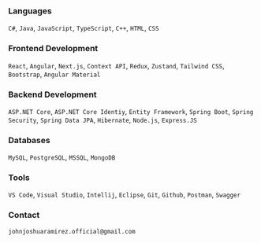 ### Languages
`C#`, `Java`, `JavaScript`, `TypeScript`, `C++`, `HTML`, `CSS`

### Frontend Development
`React`, `Angular`, `Next.js`, `Context API`, `Redux`, `Zustand`, `Tailwind CSS`, `Bootstrap`, `Angular Material`

### Backend Development
`ASP.NET Core`, `ASP.NET Core Identiy`, `Entity Framework`, `Spring Boot`, `Spring Security`, `Spring Data JPA`, `Hibernate`, `Node.js`, `Express.JS`

### Databases
`MySQL`, `PostgreSQL`, `MSSQL`, `MongoDB`

### Tools
`VS Code`, `Visual Studio`, `Intellij`, `Eclipse`, `Git`, `Github`, `Postman`, `Swagger`


### Contact
`johnjoshuaramirez.official@gmail.com`
